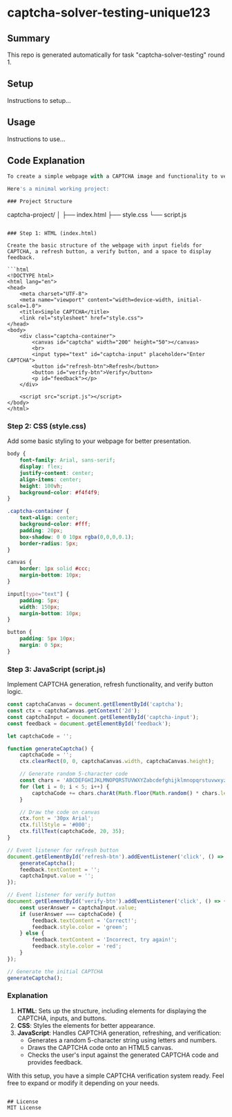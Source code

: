 # captcha-solver-testing-unique123

## Summary
This repo is generated automatically for task "captcha-solver-testing" round 1.

## Setup
Instructions to setup...

## Usage
Instructions to use...

## Code Explanation
```js
To create a simple webpage with a CAPTCHA image and functionality to verify user input, follow these steps. We'll use HTML, CSS, and JavaScript to build the front-end components. For this example, we'll generate a simple CAPTCHA using basic JavaScript.

Here's a minimal working project:

### Project Structure

```
captcha-project/
│
├── index.html
├── style.css
└── script.js
```

### Step 1: HTML (index.html)

Create the basic structure of the webpage with input fields for CAPTCHA, a refresh button, a verify button, and a space to display feedback.

```html
<!DOCTYPE html>
<html lang="en">
<head>
    <meta charset="UTF-8">
    <meta name="viewport" content="width=device-width, initial-scale=1.0">
    <title>Simple CAPTCHA</title>
    <link rel="stylesheet" href="style.css">
</head>
<body>
    <div class="captcha-container">
        <canvas id="captcha" width="200" height="50"></canvas>
        <br>
        <input type="text" id="captcha-input" placeholder="Enter CAPTCHA">
        <button id="refresh-btn">Refresh</button>
        <button id="verify-btn">Verify</button>
        <p id="feedback"></p>
    </div>

    <script src="script.js"></script>
</body>
</html>
```

### Step 2: CSS (style.css)

Add some basic styling to your webpage for better presentation.

```css
body {
    font-family: Arial, sans-serif;
    display: flex;
    justify-content: center;
    align-items: center;
    height: 100vh;
    background-color: #f4f4f9;
}

.captcha-container {
    text-align: center;
    background-color: #fff;
    padding: 20px;
    box-shadow: 0 0 10px rgba(0,0,0,0.1);
    border-radius: 5px;
}

canvas {
    border: 1px solid #ccc;
    margin-bottom: 10px;
}

input[type="text"] {
    padding: 5px;
    width: 150px;
    margin-bottom: 10px;
}

button {
    padding: 5px 10px;
    margin: 0 5px;
}
```

### Step 3: JavaScript (script.js)

Implement CAPTCHA generation, refresh functionality, and verify button logic.

```javascript
const captchaCanvas = document.getElementById('captcha');
const ctx = captchaCanvas.getContext('2d');
const captchaInput = document.getElementById('captcha-input');
const feedback = document.getElementById('feedback');

let captchaCode = '';

function generateCaptcha() {
    captchaCode = '';
    ctx.clearRect(0, 0, captchaCanvas.width, captchaCanvas.height);

    // Generate random 5-character code
    const chars = 'ABCDEFGHIJKLMNOPQRSTUVWXYZabcdefghijklmnopqrstuvwxyz0123456789';
    for (let i = 0; i < 5; i++) {
        captchaCode += chars.charAt(Math.floor(Math.random() * chars.length));
    }

    // Draw the code on canvas
    ctx.font = '30px Arial';
    ctx.fillStyle = '#000';
    ctx.fillText(captchaCode, 20, 35);
}

// Event listener for refresh button
document.getElementById('refresh-btn').addEventListener('click', () => {
    generateCaptcha();
    feedback.textContent = '';
    captchaInput.value = '';
});

// Event listener for verify button
document.getElementById('verify-btn').addEventListener('click', () => {
    const userAnswer = captchaInput.value;
    if (userAnswer === captchaCode) {
        feedback.textContent = 'Correct!';
        feedback.style.color = 'green';
    } else {
        feedback.textContent = 'Incorrect, try again!';
        feedback.style.color = 'red';
    }
});

// Generate the initial CAPTCHA
generateCaptcha();
```

### Explanation

1. **HTML**: Sets up the structure, including elements for displaying the CAPTCHA, inputs, and buttons.
2. **CSS**: Styles the elements for better appearance.
3. **JavaScript**: Handles CAPTCHA generation, refreshing, and verification:
   - Generates a random 5-character string using letters and numbers.
   - Draws the CAPTCHA code onto an HTML5 canvas.
   - Checks the user's input against the generated CAPTCHA code and provides feedback.

With this setup, you have a simple CAPTCHA verification system ready. Feel free to expand or modify it depending on your needs.
```

## License
MIT License
